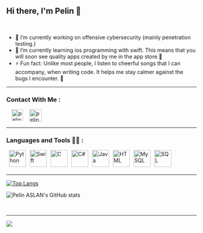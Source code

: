 <h2>Hi there, I'm Pelin 👋</h2><br>

- 🔭 I’m currently working on offensive cybersecurity (mainly penetration testing.)
- 🌱 I’m currently learning ios programming with swift. This means that you will soon see quality apps created by me in the app store.:zany_face:
- ⚡ Fun fact: Unlike most people, I listen to cheerful songs that I can accompany,  when writing code. It helps me stay calmer against the bugs I encounter. :see_no_evil:

<hr />

### Contact With Me : 

[<img align="left" style="margin-left:1.0em"  alt="pelinaslan | LinkedIn" width="30px" src="https://www.flaticon.com/svg/vstatic/svg/408/408703.svg?token=exp=1620648893~hmac=d3b55b42531a4cdfe6fe8b0621a14f65"/>][Linkedin] 

[linkedin]: https://www.linkedin.com/in/pelin-aslan-87954518b/


<a href="mailto:pelinnasln@gmail.com" ><img width="33px" align="left" style="margin-left:1.0em" alt="pelinaslan | LinkedIn" src="https://www.flaticon.com/svg/vstatic/svg/1295/1295555.svg?token=exp=1620648609~hmac=d28da3888c08f46455e44f4720679ced"/><a/>
  

<br>
<br>
<hr />

### Languages and Tools :woman_technologist: :

<img align="left" style="margin-left:0.5em" alt="Python" width="45px" src="https://www.flaticon.com/svg/vstatic/svg/1387/1387537.svg?token=exp=1620649198~hmac=3a6911ad07041140485a627c85d46a96" />

<img align="left" style="margin-left:0.5em" alt="Swift" width="45px" src="https://www.flaticon.com/svg/vstatic/svg/919/919833.svg?token=exp=1620649222~hmac=3b0b9f8dae7ea0308d17bc872a9f2583" />

<img align="left" style="margin-left:0.5em" alt="C" width="45px" src="https://www.flaticon.com/svg/vstatic/svg/3600/3600912.svg?token=exp=1620649644~hmac=a6e2b765ebf00ff84042e5c62f38dbbe" />

<img align="left" style="margin-left:0.5em" alt="C#" width="45px" src="https://www.flaticon.com/svg/vstatic/svg/358/358879.svg?token=exp=1620652199~hmac=64f100f546aabcc9ad24b62a183afc60" />

<img align="left" style="margin-left:0.5em" alt="Java" width="45px" src="https://www.flaticon.com/svg/vstatic/svg/226/226777.svg?token=exp=1620650247~hmac=74c889e84f998ea8a656c830eb0ff9be" />

<img align="left" style="margin-left:0.5em" alt="HTML" width="45px" src="https://www.flaticon.com/svg/vstatic/svg/888/888859.svg?token=exp=1620649775~hmac=d05cf258081e5a42bc4ab998eeeeee37" />

<img align="left" style="margin-left:0.5em" alt="MySQL" width="45px" src="https://www.flaticon.com/svg/vstatic/svg/1199/1199128.svg?token=exp=1620649940~hmac=d92a183a0b458c1aa2e2a4a98602f10f" />

<img align="left" style="margin-left:0.5em" alt="SQL" width="45px" src="https://www.flaticon.com/svg/vstatic/svg/2772/2772128.svg?token=exp=1620653742~hmac=b28a00467f9cba56a58cae0daaf49e2e" />


<br>
<br>
<br>
<hr />

[![Top Langs](https://github-readme-stats.vercel.app/api/top-langs/?username=Pelinaslan)](https://github.com/Pelinaslan/Pelinaslan/edit/main/README.md)

![Pelin ASLAN's GitHub stats](https://github-readme-stats.vercel.app/api?username=pelinaslan&show_icons=true&theme=cobalt&title_color=ff6a00&bg_color=ffeadb&text_color=1c2887&border_color=ffff84&icon_color=333333)

<br>

<hr />

![](https://komarev.com/ghpvc/?username=your-github-Pelinaslan&style=plastic&color=orange)
